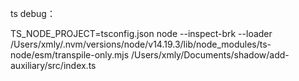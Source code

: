 
ts debug：

TS_NODE_PROJECT=tsconfig.json node --inspect-brk --loader /Users/xmly/.nvm/versions/node/v14.19.3/lib/node_modules/ts-node/esm/transpile-only.mjs  /Users/xmly/Documents/shadow/add-auxiliary/src/index.ts   

